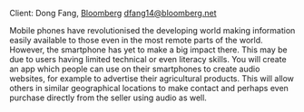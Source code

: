Client: Dong Fang, [Bloomberg](Bloomberg "wikilink")
<dfang14@bloomberg.net>

Mobile phones have revolutionised the developing world making
information easily available to those even in the most remote parts of
the world. However, the smartphone has yet to make a big impact there.
This may be due to users having limited technical or even literacy
skills. You will create an app which people can use on their smartphones
to create audio websites, for example to advertise their agricultural
products. This will allow others in similar geographical locations to
make contact and perhaps even purchase directly from the seller using
audio as well.